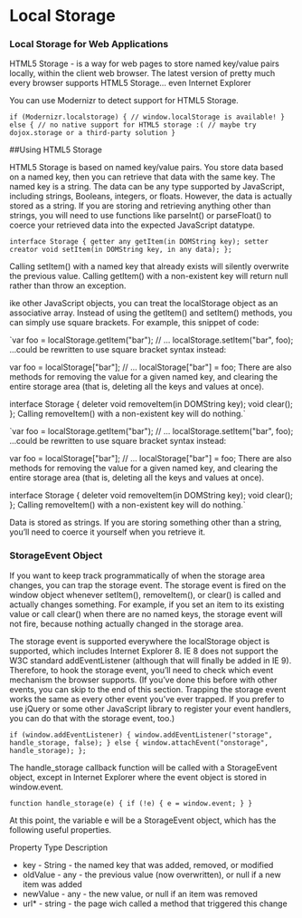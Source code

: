 # Local Storage

### Local Storage for Web Applications

HTML5 Storage - is a way for web pages to store named key/value pairs locally, within the client web browser. The latest version of pretty much every browser supports HTML5 Storage… even Internet Explorer

You can use Modernizr to detect support for HTML5 Storage.

`if (Modernizr.localstorage) {
  // window.localStorage is available!
} else {
  // no native support for HTML5 storage :(
  // maybe try dojox.storage or a third-party solution
}`

##Using HTML5 Storage

HTML5 Storage is based on named key/value pairs. You store data based on a named key, then you can retrieve that data with the same key. The named key is a string. The data can be any type supported by JavaScript, including strings, Booleans, integers, or floats. However, the data is actually stored as a string. If you are storing and retrieving anything other than strings, you will need to use functions like parseInt() or parseFloat() to coerce your retrieved data into the expected JavaScript datatype.

`interface Storage {
  getter any getItem(in DOMString key);
  setter creator void setItem(in DOMString key, in any data);
};`

Calling setItem() with a named key that already exists will silently overwrite the previous value. Calling getItem() with a non-existent key will return null rather than throw an exception.

ike other JavaScript objects, you can treat the localStorage object as an associative array. Instead of using the getItem() and setItem() methods, you can simply use square brackets. For example, this snippet of code:

`var foo = localStorage.getItem("bar");
// ...
localStorage.setItem("bar", foo);
…could be rewritten to use square bracket syntax instead:

var foo = localStorage["bar"];
// ...
localStorage["bar"] = foo;
There are also methods for removing the value for a given named key, and clearing the entire storage area (that is, deleting all the keys and values at once).

interface Storage {
  deleter void removeItem(in DOMString key);
  void clear();
};
Calling removeItem() with a non-existent key will do nothing.`

`var foo = localStorage.getItem("bar");
// ...
localStorage.setItem("bar", foo);
…could be rewritten to use square bracket syntax instead:

var foo = localStorage["bar"];
// ...
localStorage["bar"] = foo;
There are also methods for removing the value for a given named key, and clearing the entire storage area (that is, deleting all the keys and values at once).

interface Storage {
  deleter void removeItem(in DOMString key);
  void clear();
};
Calling removeItem() with a non-existent key will do nothing.`


Data is stored as strings. If you are storing something other than a string, you’ll need to coerce it yourself when you retrieve it. 



### StorageEvent Object

If you want to keep track programmatically of when the storage area changes, you can trap the storage event. The storage event is fired on the window object whenever setItem(), removeItem(), or clear() is called and actually changes something. For example, if you set an item to its existing value or call clear() when there are no named keys, the storage event will not fire, because nothing actually changed in the storage area.

The storage event is supported everywhere the localStorage object is supported, which includes Internet Explorer 8. IE 8 does not support the W3C standard addEventListener (although that will finally be added in IE 9). Therefore, to hook the storage event, you’ll need to check which event mechanism the browser supports. (If you’ve done this before with other events, you can skip to the end of this section. Trapping the storage event works the same as every other event you’ve ever trapped. If you prefer to use jQuery or some other JavaScript library to register your event handlers, you can do that with the storage event, too.)

`if (window.addEventListener) {
  window.addEventListener("storage", handle_storage, false);
} else {
  window.attachEvent("onstorage", handle_storage);
};`

The handle_storage callback function will be called with a StorageEvent object, except in Internet Explorer where the event object is stored in window.event.

`function handle_storage(e) {
  if (!e) { e = window.event; }
}`

At this point, the variable e will be a StorageEvent object, which has the following useful properties.


Property Type Description

* key - String - the named key that was added, removed, or modified
* oldValue - any - the previous value (now overwritten), or null if a new item was added 
* newValue - any - the new value, or null if an item was removed 
* url* - string - the page wich called a method that triggered this change


